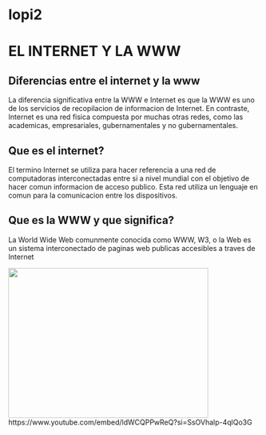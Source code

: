 # lopi2
<!DOCTYPE html>
<html lang="es">
<head>
    <meta charset="UTF-8">
    
</head>
<body>
<h1> EL INTERNET Y LA WWW</h1>
<h2>Diferencias entre el internet y la www</h2>
<p>La diferencia significativa entre la WWW e Internet es que la WWW es uno de los servicios de recopilacion de informacion de Internet. En contraste, Internet es una red fisica compuesta por muchas otras redes, como las academicas, empresariales, gubernamentales y no gubernamentales.</p>
<h2>Que es el internet?</h2>
<p>El termino Internet se utiliza para hacer referencia a una red de computadoras interconectadas entre si a nivel mundial con el objetivo de hacer comun informacion de acceso publico. Esta red utiliza un lenguaje en comun para la comunicacion entre los dispositivos.</p>
<h2>Que es la WWW y que significa?</h2>
<p>La World Wide Web comunmente conocida como WWW, W3, o la Web es un sistema interconectado de paginas web publicas accesibles a traves de Internet</p>
     <img src="https://edteam-media.s3.amazonaws.com/blogs/original/551c9e18-ac5b-45d1-9370-98a0dbbbf3df.png" width="400" height="300"
</body>
</html>
https://www.youtube.com/embed/ldWCQPPwReQ?si=SsOVhalp-4qlQo3G
